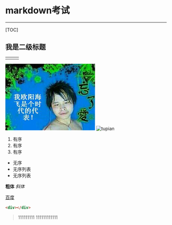 # markdown考试
------------------
[TOC]
## 我是二级标题
||||
|:--|:--:|--:|
||||

![图片](./wangleai.jpg)
![tupian](http://img0.imgtn.bdimg.com/it/u=4094400000,3327666375&fm=214&gp=0.jpg)

1. 有序
2. 有序
3. 有序
+ 无序
+ 无序列表
+ 无序列表

**粗体**
*斜体*

[百度](http://www.baidu.com)

```html
<div></div>
```

> 111111111
> 111111111111






